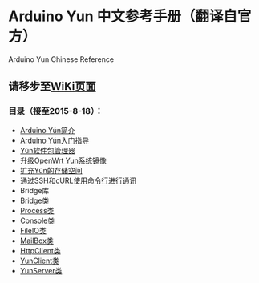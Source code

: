 # Arduino Yun 中文参考手册（翻译自官方）
Arduino Yun Chinese Reference
## 请移步至[WiKi页面](https://github.com/ZuChen93/Arduino-Yun-Reference-CN/wiki)

### 目录（接至2015-8-18）：
* [Arduino Yún简介](https://github.com/ZuChen93/Arduino-Yun-Reference-CN/wiki/Arduino-Y%C3%BAn)
* [Arduino Yún入门指导](https://github.com/ZuChen93/Arduino-Yun-Reference-CN/wiki/ArduinoYunGuide) 
 * [Yún软件包管理器](https://github.com/ZuChen93/Arduino-Yun-Reference-CN/wiki/YunPackageManager)
 * [升级OpenWrt Yun系统镜像](https://github.com/ZuChen93/Arduino-Yun-Reference-CN/wiki/YunSysupgrade)
 * [扩充Yún的存储空间](https://github.com/ZuChen93/Arduino-Yun-Reference-CN/wiki/ExpandingYunDiskSpace)
 * [通过SSH和cURL使用命令行进行通讯](https://github.com/ZuChen93/Arduino-Yun-Reference-CN/wiki/LinuxCLI)
* Bridge库
 * [Bridge类](https://github.com/ZuChen93/Arduino-Yun-Reference-CN/wiki/YunBridgeConstructor)
 * [Process类](https://github.com/ZuChen93/Arduino-Yun-Reference-CN/wiki/YunProcessConstructor)
 * [Console类](https://github.com/ZuChen93/Arduino-Yun-Reference-CN/wiki/YunConsoleConstructor)
 * [FileIO类](https://github.com/ZuChen93/Arduino-Yun-Reference-CN/wiki/YunFileIOConstructor)
 * [MailBox类](https://github.com/ZuChen93/Arduino-Yun-Reference-CN/wiki/YunMailboxConstructor)
 * [HttpClient类](https://github.com/ZuChen93/Arduino-Yun-Reference-CN/wiki/YunHttpClientConstructor)
 * [YunClient类](https://github.com/ZuChen93/Arduino-Yun-Reference-CN/wiki/YunClientConstructor)
 * [YunServer类](https://github.com/ZuChen93/Arduino-Yun-Reference-CN/wiki/YunServerConstructor)